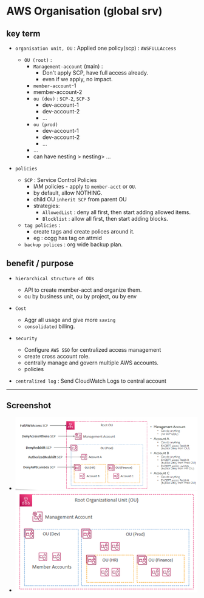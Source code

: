 # AWS Organisation (global srv)

## key term
- `organisation unit, OU` : Applied one policy(scp) : `AWSFULLAccess`
  - `OU (root)` :  
      - `Management-account` (main) : 
        - Don't apply SCP, have full access already.
        - even if we apply, no impact.
      - `member-account`-1
      - member-account-2
      - `ou (dev)`  : `SCP-2`, `SCP-3`
        - dev-account-1
        - dev-account-2
        - ...
      - `ou (prod)`
        - dev-account-1
        - dev-account-2
        - ...
      - ...
      - can have nesting > nesting> ...
    
- `policies`
  - `SCP` : Service Control Policies 
    - IAM policies - apply to `member-acct` or `OU`.
    - by default, allow NOTHING.
    - child OU `inherit SCP` from parent OU
    - strategies:
      - `AllowedList` : deny all first, then start adding allowed items.
      - `Blocklist` : allow all first, then start adding blocks.
  - `tag policies` : 
    - create tags and create polices around it. 
    - eg : ccgg has tag on attmid
  - `backup polices` : org wide backup plan.

## benefit / purpose
- `hierarchical structure of OUs`
  - API to create member-acct and organize them.
  - ou by business unit, ou by project, ou by env
  
- `Cost`
  - Aggr all usage and give more `saving`
  - `consolidated` billing.
  
- `security`
  - Configure `AWS SSO` for centralized access management
  - create cross account role.
  - centrally manage and govern multiple AWS accounts.
  - policies
      
- `centralized log` : Send CloudWatch Logs to central account

---
## Screenshot
- ![img_1.png](../99_img/security/org/img_1.png)
- ![img.png](../99_img/security/org/img.png)